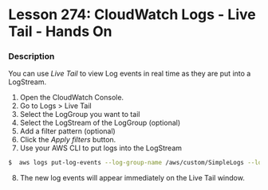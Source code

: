 # Lesson 274: CloudWatch Logs - Live Tail - Hands On

### Description

You can use _Live Tail_ to view Log events in real time as they are put into a LogStream.   

1. Open the CloudWatch Console.
2. Go to Logs > Live Tail
3. Select the LogGroup you want to tail
4. Select the LogStream of the LogGroup (optional)
5. Add a filter pattern (optional)
6. Click the _Apply filters_ button.
7. Use your AWS CLI to put logs into the LogStream
```bash
$  aws logs put-log-events --log-group-name /aws/custom/SimpleLogs --log-stream-name 2025/04/17/logs --log-events '[{"timestamp": 1742321962238, "message": "db error in table"}]'
```
8. The new log events will appear immediately on the Live Tail window.   
